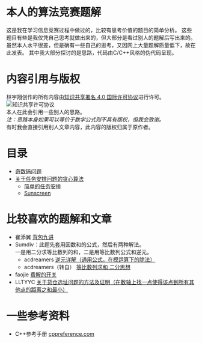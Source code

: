 # 本人的算法竞赛题解
这是我在学习信息竞赛过程中做过的，比较有思考价值的题目的简单分析。
这些题目有些是我仅凭自己思考就做出来的，但大部分是看过别人的题解后写出来的。
虽然本人水平很差，但是确有一些自己的思考，又因网上大量题解质量低下，故在此发表。
其中我大部分探讨的是思路，代码由C/C++风格的伪代码呈现。

# 内容引用与版权
林宇翔创作的所有内容由[知识共享署名 4.0 国际许可协议](http://creativecommons.org/licenses/by/4.0/)进行许可。  
![知识共享许可协议](https://i.creativecommons.org/l/by/4.0/88x31.png)  
本人在此会引用一些别人的思路。  
*注：思路本身如果可以等价于数学公式则不具有版权，但我会致谢。*  
有时我会直接引用别人文章内容，此内容的版权归属于原作者。

# 目录
* [奇数码问题](./notes/odd_puzzle.md)
* [关于任务安排问题的贪心算法](./notes/task_greedy.md)
  * [简单的任务安排](./notes/task_greedy.md#简单的任务安排ref0ref1)
  * [Sunscreen](./notes/task_greedy.md#sunscreen)

# 比较喜欢的题解和文章
* 崔添翼 [背包九讲](https://github.com/tianyicui/pack)
* Sumdiv：此题先套用因数和的公式，然后有两种解法。  
          一是用二分求等比数列的和，二是用等比数列公式和逆元。
  * acdreamers [逆元详解（通用公式，在模运算下的除法）](https://blog.csdn.net/acdreamers/article/details/8220787)
  * acdreamers（转自） [等比数列求和 二分思想](https://www.cnblogs.com/stranger-/p/8999382.html)
* faojie [费解的开关](https://blog.csdn.net/ssl_zyc/article/details/81623774)
* LLTYYC [关于货仓选址问题的方法及证明（在数轴上找一点使得该点到所有其他点的距离之和最小）](https://www.cnblogs.com/LLTYYC/p/9537677.html)

# 一些参考资料
* C++参考手册 [cppreference.com](https://zh.cppreference.com)

